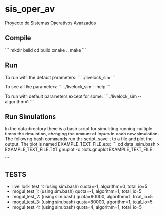 # sis_oper_av
Proyecto de Sistemas Operativos Avanzados

## Compile
´´´
mkdir build
cd build
cmake ..
make
´´´

## Run
To run with the default parameters:
´´´
./livelock_sim
´´´

To see all the parameters:
´´´
./livelock_sim --help
´´´

To run with default parameters except for some:
´´´
./livelock_sim --algorithm=1
´´´

## Run Simulations
In the data directory there is a bash script for simulating running multiple times the simulation, changing the amount of inputs in each new simulation. The following bash commands run the script, save it to a file and plot the output. The plot is named EXAMPLE_TEXT_FILE.eps:
´´´
cd data
./sim.bash  > EXAMPLE_TEXT_FILE.TXT
gnuplot -c plots.gnuplot EXAMPLE_TEXT_FILE

´´´



## TESTS

* live_lock_test_1:  (using sim.bash) quota=-1, algorithm=0, total_io=5
* mogul_test_1:  (using sim.bash) quota=-1, algorithm=1, total_io=5
* mogul_test_2:  (using sim.bash) quota=90000, algorithm=1, total_io=5
* mogul_test_3:  (using sim.bash) quota=80000, algorithm=1, total_io=5
* mogul_test_4:  (using sim.bash) quota=4, algorithm=1, total_io=5
